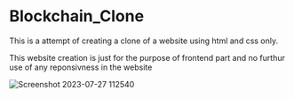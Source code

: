 # Blockchain_Clone
This is a attempt of creating a clone of a website using html and css only.


This website creation is just for the purpose of frontend part and no furthur use of any reponsivness in the website 


![Screenshot 2023-07-27 112540](https://github.com/aryat10/Blockchain_Clone/assets/107941072/c186832c-5d19-483f-8e88-fe7af61ab034)

